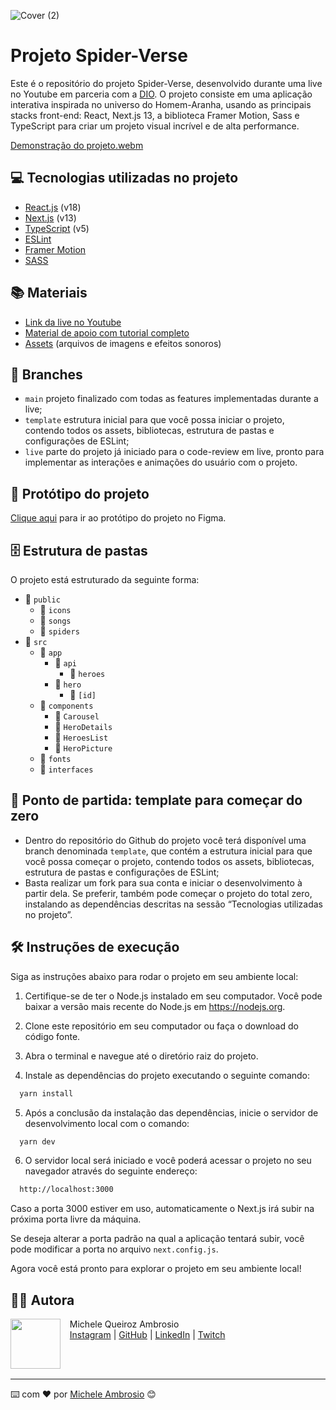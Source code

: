 ![Cover (2)](https://github.com/micheleambrosio/dio-spiderverse/assets/55519539/2247f062-26e9-4881-a9c8-0fcb17206daa)

# Projeto Spider-Verse

Este é o repositório do projeto Spider-Verse, desenvolvido durante uma live no Youtube em parceria com a [DIO](https://dio.me). O projeto consiste em uma aplicação interativa inspirada no universo do Homem-Aranha, usando as principais stacks front-end: React, Next.js 13, a biblioteca Framer Motion, Sass e TypeScript para criar um projeto visual incrível e de alta performance.

[Demonstração do projeto.webm](https://github.com/micheleambrosio/dio-spiderverse/assets/55519539/6ea3a467-ca98-4b3d-aa16-855db8a5fdb0)

## 💻 Tecnologias utilizadas no projeto

- [React.js](https://reactjs.org) (v18)
- [Next.js](https://nextjs.org) (v13)
- [TypeScript](https://www.typescriptlang.org) (v5)
- [ESLint](https://eslint.org)
- [Framer Motion](https://www.framer.com/api/motion)
- [SASS](https://sass-lang.com)

## 📚 Materiais

- [Link da live no Youtube](https://www.youtube.com/watch?v=d5HVw12uOpk)
- [Material de apoio com tutorial completo](https://micheleambrosio.notion.site/Live-Criando-um-carrossel-parallax-do-Aranhaverso-com-React-Next-js-13-e-Framer-Motion-67a818e32c2049d39d28ce4a185555c4?pvs=4)
- [Assets](https://drive.google.com/drive/folders/150O6eEhs8oGaHMMss7_CYG2jnI7yMugO?usp=sharing) (arquivos de imagens e efeitos sonoros)

## 🌿 Branches

- `main` projeto finalizado com todas as features implementadas durante a live;
- `template` estrutura inicial para que você possa iniciar o projeto, contendo todos os assets, bibliotecas, estrutura de pastas e configurações de ESLint;
- `live` parte do projeto já iniciado para o code-review em live, pronto para implementar as interações e animações do usuário com o projeto.

## 🎨 Protótipo do projeto

[Clique aqui](https://www.figma.com/file/tdCIzlGKVdZJmKSaV99iDU/Landpage---SpiderVerse?type=design&node-id=0%3A1&t=rZMG8Ic2KXC3Dwfn-1) para ir ao protótipo do projeto no Figma.

## 🗄️ Estrutura de pastas

O projeto está estruturado da seguinte forma:

- 📁 `public`
  - 📁 `icons`
  - 📁 `songs`
  - 📁 `spiders`
- 📁 `src`
  - 📁 `app`
    - 📁 `api`
      - 📁 `heroes`
    - 📁 `hero`
      - 📁 `[id]`
  - 📁 `components`
    - 📁 `Carousel`
    - 📁 `HeroDetails`
    - 📁 `HeroesList`
    - 📁 `HeroPicture`
  - 📁 `fonts`
  - 📁 `interfaces`

## 📄 Ponto de partida: template para começar do zero

- Dentro do repositório do Github do projeto você terá disponível uma branch denominada `template`, que contém a estrutura inicial para que você possa começar o projeto, contendo todos os assets, bibliotecas, estrutura de pastas e configurações de ESLint;
- Basta realizar um fork para sua conta e iniciar o desenvolvimento à partir dela. Se preferir, também pode começar o projeto do total zero, instalando as dependências descritas na sessão “Tecnologias utilizadas no projeto”.

## 🛠️ Instruções de execução

Siga as instruções abaixo para rodar o projeto em seu ambiente local:

1. Certifique-se de ter o Node.js instalado em seu computador. Você pode baixar a versão mais recente do Node.js em https://nodejs.org.

2. Clone este repositório em seu computador ou faça o download do código fonte.

3. Abra o terminal e navegue até o diretório raiz do projeto.

4. Instale as dependências do projeto executando o seguinte comando:

```bash
  yarn install
```

5. Após a conclusão da instalação das dependências, inicie o servidor de desenvolvimento local com o comando:

```bash
  yarn dev
```

6. O servidor local será iniciado e você poderá acessar o projeto no seu navegador através do seguinte endereço:

```bash
  http://localhost:3000
```

Caso a porta 3000 estiver em uso, automaticamente o Next.js irá subir na próxima porta livre da máquina.

Se deseja alterar a porta padrão na qual a aplicação tentará subir, você pode modificar a porta no arquivo `next.config.js`.

Agora você está pronto para explorar o projeto em seu ambiente local!

## 👩‍💻 Autora

<p>
    <img align=left margin=10 width=80 src="https://avatars.githubusercontent.com/u/55519539?v=4"/>
    <p>&nbsp&nbsp&nbspMichele Queiroz Ambrosio<br>
    &nbsp&nbsp&nbsp<a href="http://instagram.com/programi_">Instagram</a>&nbsp;|&nbsp;<a href="https://github.com/micheleambrosio">GitHub</a>&nbsp;|&nbsp;<a href="https://www.linkedin.com/in/michele-ambrosio-a4899661/">LinkedIn</a>&nbsp;|&nbsp;<a href="https://www.twitch.tv/michele_ambrosio">Twitch</a></p>
</p>
<br/><br/>
<p>

---

⌨️ com ❤️ por [Michele Ambrosio](https://github.com/micheleambrosio) 😊
